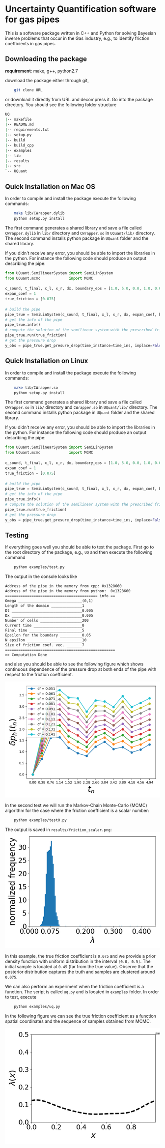 # Uncertainty Quantification software for gas pipes

This is a software package written in C++ and Python for solving
Bayesian inverse problems that occur in the Gas industry, e.g., to
identify friction coefficients in gas pipes.

## Downloading the package
**requirement**: make, g++, python2.7

download the package either through git,
```sh
	git clone URL
```
or download it directly from URL and decompress it. Go into the
package directory. You should see the following folder structure
```sh
UQ
|-- makefile
|-- README.md
|-- requirements.txt
|-- setup.py
|-- build
|-- build_cpp
|-- examples
|-- lib
|-- results
|-- src
`-- UQuant
```

## Quick Installation on Mac OS

In order to compile and install the package execute the following commands:
```sh
	make lib/CWrapper.dylib   
	python setup.py install
```
The first command generates a shared library and save a file called
`CWrapper.dylib` in `lib/` directory and `CWrapper.so` in
`UQuant/lib/` directory. The second command installs python package in
`UQuant` folder and the shared library.

If you didn't receive any error, you should be able to import the
libraries in the python. For instance the following code should
produce an output describing the pipe:
```python
from UQuant.SemilinearSystem import SemiLinSystem
from UQuant.mcmc             import MCMC

c_sound, t_final, x_l, x_r, dx, boundary_eps = [1.0, 5.0, 0.0, 1.0, 0.005, 0.05]
expan_coef = 1
true_friction = [0.075]

# build the pipe
pipe_true = SemiLinSystem(c_sound, t_final, x_l, x_r, dx, expan_coef, boundary_eps)
# get the info of the pipe
pipe_true.info()
# compute the solution of the semilinear system with the prescribed friction coefficients
pipe_true.run(true_friction) 
# get the pressure drop
y_obs = pipe_true.get_presure_drop(time_instance=time_ins, inplace=False)
```

## Quick Installation on Linux

In order to compile and install the package execute the following commands:
```sh
	make lib/CWrapper.so
	python setup.py install
```
The first command generates a shared library and save a file called
`CWrapper.so` in `lib/` directory and `CWrapper.so` in
`UQuant/lib/` directory. The second command installs python package in
`UQuant` folder and the shared library.

If you didn't receive any error, you should be able to import the
libraries in the python. For instance the following code should
produce an output describing the pipe:
```python
from UQuant.SemilinearSystem import SemiLinSystem
from UQuant.mcmc             import MCMC

c_sound, t_final, x_l, x_r, dx, boundary_eps = [1.0, 5.0, 0.0, 1.0, 0.005, 0.05]
expan_coef = 1
true_friction = [0.075]

# build the pipe
pipe_true = SemiLinSystem(c_sound, t_final, x_l, x_r, dx, expan_coef, boundary_eps)
# get the info of the pipe
pipe_true.info()
# compute the solution of the semilinear system with the prescribed friction coefficients
pipe_true.run(true_friction) 
# get the pressure drop
y_obs = pipe_true.get_presure_drop(time_instance=time_ins, inplace=False)
```


## Testing

If everything goes well you should be able to test the package. First
go to the root directory of the package, e.g., `UQ` and then execute
the following command

```bash
	python examples/test.py
```	
The output in the console looks like
```
Address of the pipe in the memory from cpp: 0x1328660
Address of the pipe in the memory from python:  0x1328660
========================================== info ==
Omega _____________________________(0,1)
Length of the domain ______________1
Dt ________________________________0.005
Dx ________________________________0.005
Number of cells ___________________200
Current time ______________________0
Final time ________________________5
Epsilon for the boundary __________0.05
N_epsilon _________________________10
Size of friction coef. vec. _______7
==================================================
>> Computation Done
```

and also you should be able to see the following figure which shows
continuous dependence of the pressure drop at both ends of the pipe
with respect to the friction coefficient.

![Pressure drop](results/pressure_drop_test.png)

In the second test we will run the Markov-Chain Monte-Carlo (MCMC)
algorithm for the case where the friction coefficient is a scalar number:
```sh
	python examples/test0.py
```
The output is saved in `results/friction_scalar.png`:
![Histogram of the friction coefficient](results/friction_scalar.png)

In this example, the true friction coefficient is `0.075` and we
provide a prior density function with uniform distribution in the
interval `[0.0, 0.5]`. The initial sample is located at `0.45` (far
from the true value). Observe that the posterior distribution captures
the truth and samples are clustered around `0.075`.

We can also perform an experiment when the friction coefficient is a
function. The script is called `uq.py` and is located in `examples`
folder. In order to test, execute
```sh
	python examples/uq.py
```
In the following figure we can see the true friction coefficient as a
function spatial coordinates and the sequence of samples obtained from
MCMC.

![Samples from MCMC](results/UQsamples.gif)

<!-- ```python -->
<!-- from UQuant.SemilinearSystem import SemiLinSystem -->
<!-- from UQuant.mcmc             import MCMC -->

<!-- c_sound, t_final, x_l, x_r, dx, boundary_eps = [1.0, 5.0, 0.0, 1.0, 0.005, 0.05] -->
<!-- expan_coef = 1 -->
<!-- true_friction = [0.075] -->

<!-- # true friction coefficient -->
<!-- pipe_true = SemiLinSystem(c_sound, t_final, x_l, x_r, dx, expan_coef, boundary_eps) -->
<!-- pipe_true.run(true_friction) -->
<!-- y_obs = pipe_true.get_presure_drop(time_instance=time_ins, inplace=False) -->

<!-- # construct a pipe for computation -->
<!-- pipe = SemiLinSystem(c_sound, t_final, x_l, x_r, dx, expan_coef, boundary_eps) -->

<!-- ``` -->
